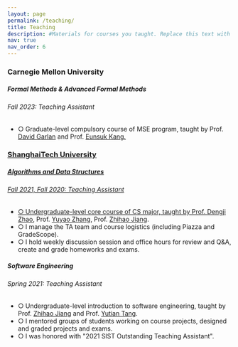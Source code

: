 ```yaml
---
layout: page
permalink: /teaching/
title: Teaching
description: #Materials for courses you taught. Replace this text with your description.
nav: true
nav_order: 6
---
```


<h3 class="mt-4">Carnegie Mellon University</h3>

<div class="card mt-3">
  <div class="p-3">
    <div class="row">
      <div class="col-sm-10">
        <h5 class="font-weight-bold">Formal Methods & Advanced Formal Methods</h5>
      </div>
    </div>
    <h6 class="font-italic mt-2 mt-sm-0">Fall 2023: Teaching Assistant</h6>
    <ul class="card-text font-weight-light list-group list-group-flush">
      <li class="list-group-item">○ Graduate-level compulsory course of MSE program, taught by Prof. <a href="http://www.cs.cmu.edu/~garlan/">David Garlan</a> and Prof. <a href="https://eskang.github.io/">Eunsuk Kang.</li>
      <!-- <li class="list-group-item">○ I manage the TA team and course logistics (including Piazza and GradeScope).</li>
      <li class="list-group-item">○ I hold weekly discussion session and office hours for review and Q&A, create and grade homeworks and exams.</li> -->
    </ul>
  </div>
</div>

<h3 class="mt-4">ShanghaiTech University</h3>

<div class="card mt-3">
  <div class="p-3">
    <div class="row">
      <div class="col-sm-10">
        <h5 class="font-weight-bold">Algorithms and Data Structures</h5>
      </div>
    </div>
    <h6 class="font-italic mt-2 mt-sm-0">Fall 2021, Fall 2020: Teaching Assistant</h6>
    <ul class="card-text font-weight-light list-group list-group-flush">
      <li class="list-group-item">○ Undergraduate-level core course of CS major, taught by Prof. <a href="http://dengji-zhao.net/">Dengji Zhao</a>, Prof. <a href="https://sist.shanghaitech.edu.cn/sist_en/2020/0814/c7582a54827/page.htm">Yuyao Zhang</a>, Prof. <a href="https://faculty.sist.shanghaitech.edu.cn/faculty/jiangzhh/">Zhihao Jiang</a>.</li>
      <li class="list-group-item">○ I manage the TA team and course logistics (including Piazza and GradeScope).</li>
      <li class="list-group-item">○ I hold weekly discussion session and office hours for review and Q&A, create and grade homeworks and exams.</li>
    </ul>
  </div>
</div>

<div class="card mt-3">
  <div class="p-3">
    <div class="row">
      <div class="col-sm-10">
        <h5 class="font-weight-bold">Software Engineering</h5>
      </div>
    </div>
    <h6 class="font-italic mt-2 mt-sm-0">Spring 2021: Teaching Assistant</h6>
    <ul class="card-text font-weight-light list-group list-group-flush">
      <li class="list-group-item">○ Undergraduate-level introduction to software engineering, taught by Prof. <a href="https://faculty.sist.shanghaitech.edu.cn/faculty/jiangzhh/">Zhihao Jiang</a> and Prof. <a href="https://www.chrisyttang.org/">Yutian Tang</a>.</li>
      <li class="list-group-item">○ I mentored groups of students working on course projects, designed and graded projects and exams.</li>
      <li class="list-group-item">○ I was honored with "2021 SIST Outstanding Teaching Assistant".</li>
    </ul>
  </div>
</div>
